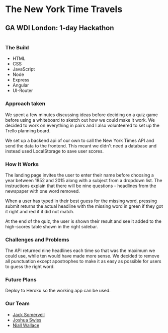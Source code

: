 # The New York Time Travels

## GA WDI London: 1-day Hackathon

![]()

### The Build

* HTML
* CSS
* JavaScript
* Node
* Express
* Angular
* UI-Router

### Approach taken

We spent a few minutes discussing ideas before deciding on a quiz game before using a whiteboard to sketch out how we could make it work. We decided to work on everything in pairs and I also volunteered to set up the Trello planning board.

We set up a backend api of our own to call the New York Times API and send the data to the frontend. This meant we didn't need a database and instead used LocalStorage to save user scores.

### How It Works

The landing page invites the user to enter their name before choosing a year between 1852 and 2015 along with a subject from a dropdown list. The instructions explain that there will be nine questions - headlines from the newspaper with one word removed.

When a user has typed in their best guess for the missing word, pressing submit returns the actual headline with the missing word in green if they got it right and red if it did not match.

At the end of the quiz, the user is shown their result and see it added to the high-scores table shown in the right sidebar.

### Challenges and Problems

The API returned nine headlines each time so that was the maximum we could use, while ten would have made more sense. We decided to remove all punctuation except apostrophes to make it as easy as possible for users to guess the right word.

### Future Plans

Deploy to Heroku so the working app can be used.

### Our Team

* [Jack Somervell](https://github.com/jacksomervell)
* [Joshua Swiss](https://github.com/jswiss)
* [Niall Wallace](http://github.com/croconiall)
